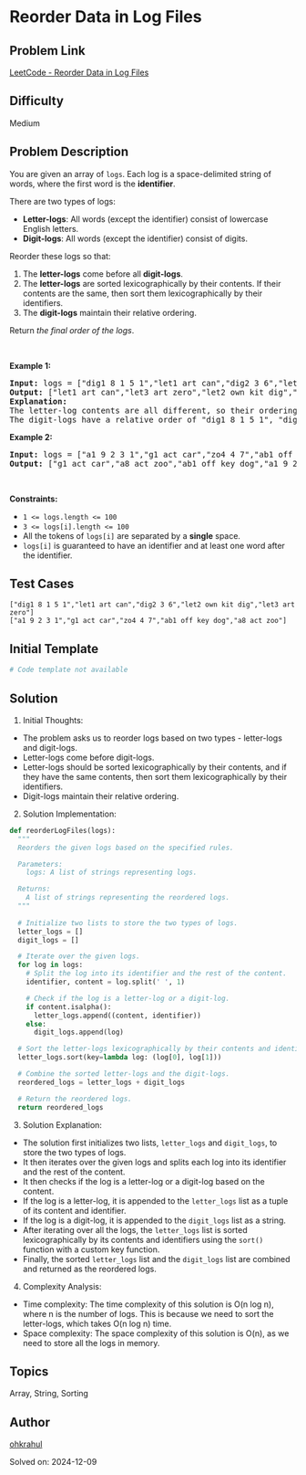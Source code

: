 # Reorder Data in Log Files

## Problem Link
[LeetCode - Reorder Data in Log Files](https://leetcode.com/problems/reorder-data-in-log-files/)

## Difficulty
Medium

## Problem Description
<p>You are given an array of <code>logs</code>. Each log is a space-delimited string of words, where the first word is the <strong>identifier</strong>.</p>

<p>There are two types of logs:</p>

<ul>
	<li><b>Letter-logs</b>: All words (except the identifier) consist of lowercase English letters.</li>
	<li><strong>Digit-logs</strong>: All words (except the identifier) consist of digits.</li>
</ul>

<p>Reorder these logs so that:</p>

<ol>
	<li>The <strong>letter-logs</strong> come before all <strong>digit-logs</strong>.</li>
	<li>The <strong>letter-logs</strong> are sorted lexicographically by their contents. If their contents are the same, then sort them lexicographically by their identifiers.</li>
	<li>The <strong>digit-logs</strong> maintain their relative ordering.</li>
</ol>

<p>Return <em>the final order of the logs</em>.</p>

<p>&nbsp;</p>
<p><strong class="example">Example 1:</strong></p>

<pre>
<strong>Input:</strong> logs = [&quot;dig1 8 1 5 1&quot;,&quot;let1 art can&quot;,&quot;dig2 3 6&quot;,&quot;let2 own kit dig&quot;,&quot;let3 art zero&quot;]
<strong>Output:</strong> [&quot;let1 art can&quot;,&quot;let3 art zero&quot;,&quot;let2 own kit dig&quot;,&quot;dig1 8 1 5 1&quot;,&quot;dig2 3 6&quot;]
<strong>Explanation:</strong>
The letter-log contents are all different, so their ordering is &quot;art can&quot;, &quot;art zero&quot;, &quot;own kit dig&quot;.
The digit-logs have a relative order of &quot;dig1 8 1 5 1&quot;, &quot;dig2 3 6&quot;.
</pre>

<p><strong class="example">Example 2:</strong></p>

<pre>
<strong>Input:</strong> logs = [&quot;a1 9 2 3 1&quot;,&quot;g1 act car&quot;,&quot;zo4 4 7&quot;,&quot;ab1 off key dog&quot;,&quot;a8 act zoo&quot;]
<strong>Output:</strong> [&quot;g1 act car&quot;,&quot;a8 act zoo&quot;,&quot;ab1 off key dog&quot;,&quot;a1 9 2 3 1&quot;,&quot;zo4 4 7&quot;]
</pre>

<p>&nbsp;</p>
<p><strong>Constraints:</strong></p>

<ul>
	<li><code>1 &lt;= logs.length &lt;= 100</code></li>
	<li><code>3 &lt;= logs[i].length &lt;= 100</code></li>
	<li>All the tokens of <code>logs[i]</code> are separated by a <strong>single</strong> space.</li>
	<li><code>logs[i]</code> is guaranteed to have an identifier and at least one word after the identifier.</li>
</ul>


## Test Cases
```
["dig1 8 1 5 1","let1 art can","dig2 3 6","let2 own kit dig","let3 art zero"]
["a1 9 2 3 1","g1 act car","zo4 4 7","ab1 off key dog","a8 act zoo"]
```

## Initial Template
```python
# Code template not available
```

## Solution
1. Initial Thoughts:

- The problem asks us to reorder logs based on two types - letter-logs and digit-logs.
- Letter-logs come before digit-logs.
- Letter-logs should be sorted lexicographically by their contents, and if they have the same contents, then sort them lexicographically by their identifiers.
- Digit-logs maintain their relative ordering.

2. Solution Implementation:
```python
def reorderLogFiles(logs):
  """
  Reorders the given logs based on the specified rules.

  Parameters:
    logs: A list of strings representing logs.

  Returns:
    A list of strings representing the reordered logs.
  """
  
  # Initialize two lists to store the two types of logs.
  letter_logs = []
  digit_logs = []

  # Iterate over the given logs.
  for log in logs:
    # Split the log into its identifier and the rest of the content.
    identifier, content = log.split(' ', 1)

    # Check if the log is a letter-log or a digit-log.
    if content.isalpha():
      letter_logs.append((content, identifier))
    else:
      digit_logs.append(log)

  # Sort the letter-logs lexicographically by their contents and identifiers.
  letter_logs.sort(key=lambda log: (log[0], log[1]))

  # Combine the sorted letter-logs and the digit-logs.
  reordered_logs = letter_logs + digit_logs

  # Return the reordered logs.
  return reordered_logs
```

3. Solution Explanation:

- The solution first initializes two lists, `letter_logs` and `digit_logs`, to store the two types of logs.
- It then iterates over the given logs and splits each log into its identifier and the rest of the content.
- It then checks if the log is a letter-log or a digit-log based on the content.
- If the log is a letter-log, it is appended to the `letter_logs` list as a tuple of its content and identifier.
- If the log is a digit-log, it is appended to the `digit_logs` list as a string.
- After iterating over all the logs, the `letter_logs` list is sorted lexicographically by its contents and identifiers using the `sort()` function with a custom key function.
- Finally, the sorted `letter_logs` list and the `digit_logs` list are combined and returned as the reordered logs.

4. Complexity Analysis:

- Time complexity: The time complexity of this solution is O(n log n), where n is the number of logs. This is because we need to sort the letter-logs, which takes O(n log n) time.
- Space complexity: The space complexity of this solution is O(n), as we need to store all the logs in memory.

## Topics
Array, String, Sorting

## Author
[ohkrahul](https://github.com/ohkrahul)

Solved on: 2024-12-09
